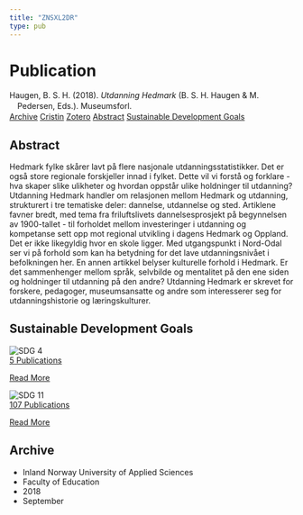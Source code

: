 ```yaml
---
title: "ZNSXL2DR"
type: pub
---
```

<h1>Publication</h1>
<article id="csl-bib-container-ZNSXL2DR" class="csl-bib-container">
  <div class="csl-bib-body" style="line-height: 1.35; padding-left: 1em; text-indent:-1em;">
  <div class="csl-entry">Haugen, B. S. H. (2018). <i>Utdanning Hedmark</i> (B. S. H. Haugen &amp; M. Pedersen, Eds.). Museumsforl.</div>
</div>
  <div class="csl-bib-buttons">
    <a href="#taxonomy-article-ZNSXL2DR" class="csl-bib-button">Archive</a>
    <a href="https://app.cristin.no/results/show.jsf?id=1608700" alt="Cristin URL" class="csl-bib-button">Cristin</a>
    <a href="http://zotero.org/groups/5402882/items/ZNSXL2DR" alt="Zotero URL" class="csl-bib-button">Zotero</a>
    <a href="#abstract-article-ZNSXL2DR" class="csl-bib-button">Abstract</a>
    <a href="#sdg-article-ZNSXL2DR" class="csl-bib-button">Sustainable Development Goals</a>
  </div>
  <div id="csl-bib-meta-container-ZNSXL2DR"></div>
</article>
<div id="csl-bib-meta-ZNSXL2DR" class="csl-bib-meta">
  <article id="abstract-article-ZNSXL2DR" class="abstract-article">
    <h1>Abstract</h1>
    Hedmark fylke skårer lavt på flere nasjonale utdanningsstatistikker. Det er også store regionale forskjeller innad i fylket. Dette vil vi forstå og forklare - hva skaper slike ulikheter og hvordan oppstår ulike holdninger til utdanning? Utdanning Hedmark handler om relasjonen mellom Hedmark og utdanning, strukturert i tre tematiske deler: dannelse, utdannelse og sted. Artiklene favner bredt, med tema fra friluftslivets dannelsesprosjekt på begynnelsen av 1900-tallet - til forholdet mellom investeringer i utdanning og kompetanse sett opp mot regional utvikling i dagens Hedmark og Oppland. Det er ikke likegyldig hvor en skole ligger. Med utgangspunkt i Nord-Odal ser vi på forhold som kan ha betydning for det lave utdanningsnivået i befolkningen her. En annen artikkel belyser kulturelle forhold i Hedmark. Er det sammenhenger mellom språk, selvbilde og mentalitet på den ene siden og holdninger til utdanning på den andre? Utdanning Hedmark er skrevet for forskere, pedagoger, museumsansatte og andre som interesserer seg for utdanningshistorie og læringskulturer.
  </article>
  <article id="sdg-article-ZNSXL2DR" class="sdg-article">
    <h1>Sustainable Development Goals</h1>
    <div class="sdg-container"><div id="sdg4" class="sdg"> <img src="{{< params subfolder >}}images/sdg/sdg04_en.png" class="image" alt="SDG 4"> <div class="sdg-overlay"> <a href="{{< params subfolder >}}en/archive/?sdg=4#archive" class="sdg-publication-count"><span>5</span> Publications</a> <p><a href="https://sdgs.un.org/goals/goal4" class="sdg-read-more">Read More</a></p> </div> </div> <div id="sdg11" class="sdg"> <img src="{{< params subfolder >}}images/sdg/sdg11_en.png" class="image" alt="SDG 11"> <div class="sdg-overlay"> <a href="{{< params subfolder >}}en/archive/?sdg=11#archive" class="sdg-publication-count"><span>107</span> Publications</a> <p><a href="https://sdgs.un.org/goals/goal11" class="sdg-read-more">Read More</a></p> </div> </div></div>
  </article>
  <article id="taxonomy-article-ZNSXL2DR" class="taxonomy-article">
    <h1>Archive</h1>
    <ul>
      <li>Inland Norway University of Applied Sciences</li>
      <li>Faculty of Education</li>
      <li>2018</li>
      <li>September</li>
    </ul>
  </article>
</div>
